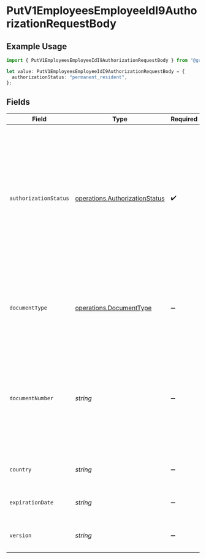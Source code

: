 # PutV1EmployeesEmployeeIdI9AuthorizationRequestBody

## Example Usage

```typescript
import { PutV1EmployeesEmployeeIdI9AuthorizationRequestBody } from "@gusto/embedded-api/models/operations/putv1employeesemployeeidi9authorization.js";

let value: PutV1EmployeesEmployeeIdI9AuthorizationRequestBody = {
  authorizationStatus: "permanent_resident",
};
```

## Fields

| Field                                                                                                                                                                                                                                                                                                                                                                                                                                                                                                                                                                                                                                                                                                                                                                                           | Type                                                                                                                                                                                                                                                                                                                                                                                                                                                                                                                                                                                                                                                                                                                                                                                            | Required                                                                                                                                                                                                                                                                                                                                                                                                                                                                                                                                                                                                                                                                                                                                                                                        | Description                                                                                                                                                                                                                                                                                                                                                                                                                                                                                                                                                                                                                                                                                                                                                                                     |
| ----------------------------------------------------------------------------------------------------------------------------------------------------------------------------------------------------------------------------------------------------------------------------------------------------------------------------------------------------------------------------------------------------------------------------------------------------------------------------------------------------------------------------------------------------------------------------------------------------------------------------------------------------------------------------------------------------------------------------------------------------------------------------------------------- | ----------------------------------------------------------------------------------------------------------------------------------------------------------------------------------------------------------------------------------------------------------------------------------------------------------------------------------------------------------------------------------------------------------------------------------------------------------------------------------------------------------------------------------------------------------------------------------------------------------------------------------------------------------------------------------------------------------------------------------------------------------------------------------------------- | ----------------------------------------------------------------------------------------------------------------------------------------------------------------------------------------------------------------------------------------------------------------------------------------------------------------------------------------------------------------------------------------------------------------------------------------------------------------------------------------------------------------------------------------------------------------------------------------------------------------------------------------------------------------------------------------------------------------------------------------------------------------------------------------------- | ----------------------------------------------------------------------------------------------------------------------------------------------------------------------------------------------------------------------------------------------------------------------------------------------------------------------------------------------------------------------------------------------------------------------------------------------------------------------------------------------------------------------------------------------------------------------------------------------------------------------------------------------------------------------------------------------------------------------------------------------------------------------------------------------- |
| `authorizationStatus`                                                                                                                                                                                                                                                                                                                                                                                                                                                                                                                                                                                                                                                                                                                                                                           | [operations.AuthorizationStatus](../../models/operations/authorizationstatus.md)                                                                                                                                                                                                                                                                                                                                                                                                                                                                                                                                                                                                                                                                                                                | :heavy_check_mark:                                                                                                                                                                                                                                                                                                                                                                                                                                                                                                                                                                                                                                                                                                                                                                              | The employee's authorization status<br/><br/>  * `citizen`: A citizen is someone who was born in the United States or is a naturalized citizen living in the United States.<br/>  * `noncitizen`: A noncitizen national is someone born in American Samoa, certain former citizens of the former Trust Territory of the Pacific Islands, and certain children of noncitizen nationals born abroad.<br/>  * `permanent_resident`: A lawful permanent resident is someone who is not a US citizen and who resides under legally recognized and lawfully recorded permanent residence as an immigrant.<br/>  * `alien`: Also referred to as a "noncitizen authorized to work". This includes anyone who is authorized to work in the United States but is not a US citizen, US national or lawful permanent resident.<br/> |
| `documentType`                                                                                                                                                                                                                                                                                                                                                                                                                                                                                                                                                                                                                                                                                                                                                                                  | [operations.DocumentType](../../models/operations/documenttype.md)                                                                                                                                                                                                                                                                                                                                                                                                                                                                                                                                                                                                                                                                                                                              | :heavy_minus_sign:                                                                                                                                                                                                                                                                                                                                                                                                                                                                                                                                                                                                                                                                                                                                                                              | The type of document an employee holds, based on their authorization status.<br/><br/>  * This is unused for authorization status `citizen` or `noncitizen`.<br/>  * If the authorization status is `permanent_resident`, this must be `uscis_alien_registration_number`.<br/>  * If the authorization status is `alien`, this is required and may be any of the valid values.<br/>                                                                                                                                                                                                                                                                                                                                                                                                             |
| `documentNumber`                                                                                                                                                                                                                                                                                                                                                                                                                                                                                                                                                                                                                                                                                                                                                                                | *string*                                                                                                                                                                                                                                                                                                                                                                                                                                                                                                                                                                                                                                                                                                                                                                                        | :heavy_minus_sign:                                                                                                                                                                                                                                                                                                                                                                                                                                                                                                                                                                                                                                                                                                                                                                              | The document number. Formatting depends on the employee's document type.<br/><br/>  * For `document_type:'uscis_alien_registration_number'`, this must be a USCIS Number/A-Number, which is 7 to 9 digits.<br/>  * For `document_type:'form_i94'`, this must be a Form I-94 Admission Number, which is 11 digits.<br/>  * For `document_type:'foreign_passport'`, this must be the passport number.<br/><br/>This is required when the document type is present.<br/>                                                                                                                                                                                                                                                                                                                           |
| `country`                                                                                                                                                                                                                                                                                                                                                                                                                                                                                                                                                                                                                                                                                                                                                                                       | *string*                                                                                                                                                                                                                                                                                                                                                                                                                                                                                                                                                                                                                                                                                                                                                                                        | :heavy_minus_sign:                                                                                                                                                                                                                                                                                                                                                                                                                                                                                                                                                                                                                                                                                                                                                                              | The document's country of issuance.<br/><br/>This is required when the document type is `foreign_passport`.<br/>                                                                                                                                                                                                                                                                                                                                                                                                                                                                                                                                                                                                                                                                                |
| `expirationDate`                                                                                                                                                                                                                                                                                                                                                                                                                                                                                                                                                                                                                                                                                                                                                                                | *string*                                                                                                                                                                                                                                                                                                                                                                                                                                                                                                                                                                                                                                                                                                                                                                                        | :heavy_minus_sign:                                                                                                                                                                                                                                                                                                                                                                                                                                                                                                                                                                                                                                                                                                                                                                              | The document's expiration date.<br/><br/>This may only be used when the authorization status is `alien`.<br/>                                                                                                                                                                                                                                                                                                                                                                                                                                                                                                                                                                                                                                                                                   |
| `version`                                                                                                                                                                                                                                                                                                                                                                                                                                                                                                                                                                                                                                                                                                                                                                                       | *string*                                                                                                                                                                                                                                                                                                                                                                                                                                                                                                                                                                                                                                                                                                                                                                                        | :heavy_minus_sign:                                                                                                                                                                                                                                                                                                                                                                                                                                                                                                                                                                                                                                                                                                                                                                              | The current version of the object. See the [versioning guide](https://docs.gusto.com/embedded-payroll/docs/versioning#object-layer) for information on how to use this field. If supplied, this endpoint will update the existing I-9 authorization if it exists.                                                                                                                                                                                                                                                                                                                                                                                                                                                                                                                               |